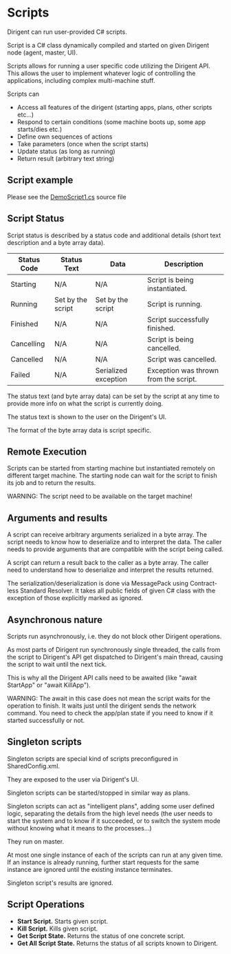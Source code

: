 # Scripts

Dirigent can run user-provided C# scripts.

Script is a C# class dynamically compiled and started on given Dirigent node (agent, master, UI).

Scripts allows for running a user specific code utilizing the Dirigent API. This allows the user to implement whatever logic of controlling the applications, including complex multi-machine stuff.

Scripts can

* Access all features of the dirigent (starting apps, plans, other scripts etc...)
* Respond to certain conditions (some machine boots up, some app starts/dies etc.)
* Define own sequences of actions
* Take parameters (once when the script starts)
* Update status (as long as running)
* Return result (arbitrary text string)

### 

## Script example
Please see the [DemoScript1.cs](../src/Dirigent.Common/Scripts/DemoScript1.cs) source file

## Script Status

Script status is described by a status code and additional details (short text description and a byte array data).

| Status Code | Status Text       | Data                 | Description                           |
| ----------- | ----------------- | -------------------- | ------------------------------------- |
| Starting    | N/A               | N/A                  | Script is being instantiated.         |
| Running     | Set by the script | Set by the script    | Script is running.                    |
| Finished    | N/A               | N/A                  | Script successfully finished.         |
| Cancelling  | N/A               | N/A                  | Script is being cancelled.            |
| Cancelled   | N/A               | N/A                  | Script was cancelled.                 |
| Failed      | N/A               | Serialized exception | Exception was thrown from the script. |

The status text (and byte array data) can be set by the script at any time to provide more info on what the script is currently doing.

The status text is shown to the user on the Dirigent's UI.

The format of the byte array data is script specific.

## Remote Execution

Scripts can be started from starting machine but instantiated remotely on different target machine. The starting node can wait for the script to finish its job and to return the results.

WARNING: The script need to be available on the target machine!

## Arguments and results

A script can receive arbitrary arguments serialized in a byte array. The script needs to know how to deserialize and to interpret the data. The caller needs to provide arguments that are compatible with the script being called.

A script can return a result back to the caller as a byte array. The caller need to understand how to deserialize and interpret the results returned.

The serialization/deserialization is done via MessagePack using Contract-less Standard Resolver. It takes all public fields of given C# class with the exception of those explicitly marked as ignored.

## Asynchronous nature

Scripts run asynchronously, i.e. they do not block other Dirigent operations.

As most parts of Dirigent run synchronously single threaded, the calls from the script to Dirigent's API get dispatched to Dirigent's main thread, causing the script to wait until the next tick.

This is why all the Dirigent API calls need to be awaited (like "await StartApp" or "await KillApp").

WARNING: The await in this case does not mean the script waits for the operation to finish. It waits just until the dirigent sends the network command. You need to check the app/plan state if you need to know if it started successfully or not.

## Singleton scripts

Singleton scripts are special kind of scripts preconfigured in SharedConfig.xml.

They are exposed to the user via Dirigent's UI.

Singleton scripts can be started/stopped in similar way as plans.

Singleton scripts can act as "intelligent plans", adding some user defined logic, separating the details from the high level needs (the user needs to start the system and to know if it succeeded, or to switch the system mode without knowing what it means to the processes...)

They run on master.

At most one single instance of each of the scripts can run at any given time. If an instance is already running, further start requests for the same instance are ignored until the existing instance terminates.

Singleton script's results are ignored.

## Script Operations

- **Start Script.** Starts given script.
- **Kill Script.** Kills given script.
- **Get Script State.** Returns the status of one concrete script.
- **Get All Script State.** Returns the status of all scripts known to Dirigent.

### 
